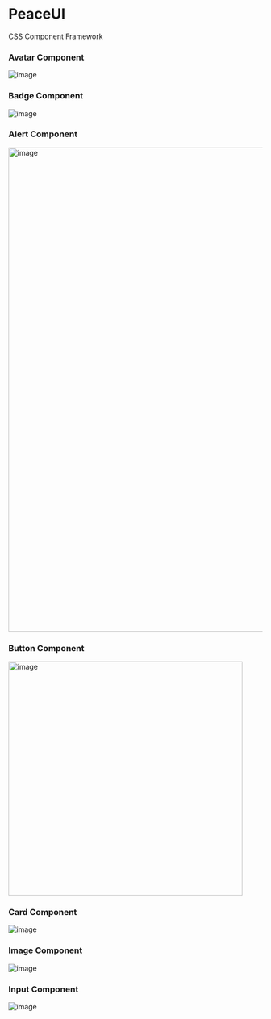 # PeaceUI

CSS Component Framework

### Avatar Component

![image](https://user-images.githubusercontent.com/59335572/152366816-35cd95f6-98d8-4411-b6b5-77ae1b230baa.png)

### Badge Component

![image](https://user-images.githubusercontent.com/59335572/152366655-54edb79f-5620-4839-bf99-2be587e5bfa7.png)

### Alert Component

<img width="960" alt="image" src="https://user-images.githubusercontent.com/59335572/152570008-2ea00b76-7a80-4baa-841b-18d1b5d49d29.png">

### Button Component

<img width="464" alt="image" src="https://user-images.githubusercontent.com/59335572/152637787-a4857853-f8ca-4319-9df9-18ca3dd79951.png">

### Card Component

![image](https://user-images.githubusercontent.com/59335572/152681354-a265f063-823b-43fb-8aaa-cca3b73f7c05.png)

### Image Component

![image](https://user-images.githubusercontent.com/59335572/152754109-0ce0740d-3ee9-4c8f-891b-556227e99d4a.png)

### Input Component

![image](https://user-images.githubusercontent.com/59335572/153117509-360b5069-ac8d-4ba8-b63a-aa53d18f7e5b.png)


